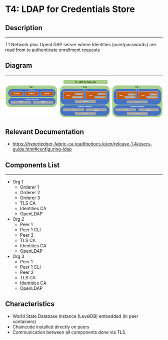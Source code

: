 # T4: LDAP for Credentials Store
## Description
---
T1 Network plus OpenLDAP server where Identities (user/passwords) are read from  to authenticate enrollment requests
## Diagram
---
![Diagram of components](../image_store/T4.png)

## Relevant Documentation

- https://hyperledger-fabric-ca.readthedocs.io/en/release-1.4/users-guide.html#configuring-ldap

## Components List
---
* Org 1
  * Orderer 1
  * Orderer 2
  * Orderer 3
  * TLS CA
  * Identities CA
  * OpenLDAP
* Org 2
  * Peer 1
  * Peer 1 CLI
  * Peer 2
  * TLS CA
  * Identities CA
  * OpenLDAP
* Org 3
  * Peer 1
  * Peer 1 CLI
  * Peer 2
  * TLS CA
  * Identities CA
  * OpenLDAP
  
## Characteristics

- World State Database Instance (LevelDB) embedded (in peer containers)
- Chaincode installed directly on peers
- Communication between all components done via TLS